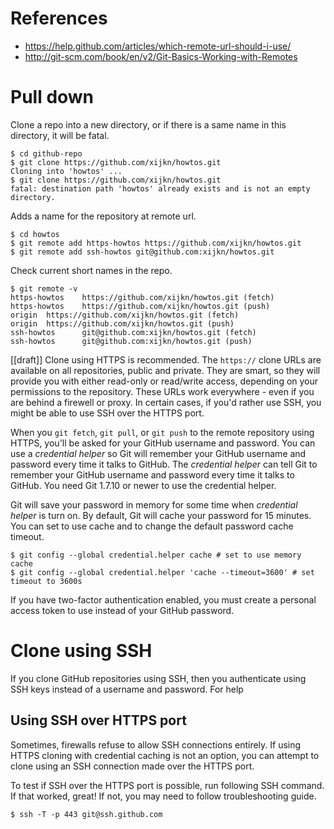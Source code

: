 
# References
- https://help.github.com/articles/which-remote-url-should-i-use/
- http://git-scm.com/book/en/v2/Git-Basics-Working-with-Remotes

# Pull down

Clone a repo into a new directory, or if there is a same name in this directory, it will be fatal.
```
$ cd github-repo
$ git clone https://github.com/xijkn/howtos.git
Cloning into 'howtos' ...
$ git clone https://github.com/xijkn/howtos.git   
fatal: destination path 'howtos' already exists and is not an empty directory.
```

Adds a name for the repository at remote url.
```
$ cd howtos
$ git remote add https-howtos https://github.com/xijkn/howtos.git
$ git remote add ssh-howtos git@github.com:xijkn/howtos.git
```

Check current short names in the repo. 
```
$ git remote -v
https-howtos    https://github.com/xijkn/howtos.git (fetch)
https-howtos    https://github.com/xijkn/howtos.git (push)
origin  https://github.com/xijkn/howtos.git (fetch)
origin  https://github.com/xijkn/howtos.git (push)
ssh-howtos      git@github.com:xijkn/howtos.git (fetch)
ssh-howtos      git@github.com:xijkn/howtos.git (push)
```

[[draft]]
Clone using HTTPS is recommended.
The `https://` clone URLs are available on all repositories, public and private.
They are smart, so they will provide you with either read-only or read/write access,
depending on your permissions to the repository.
These URLs work everywhere - even if you are behind a firewell or proxy.
In certain cases, if you'd rather use SSH, you might be able to use SSH over the HTTPS port.

When you `git fetch`, `git pull`, or `git push` to the remote repository using HTTPS,
you'll be asked for your GitHub username and password. You can use a *credential helper* 
so Git will remember your GitHub username and password every time it talks to GitHub.
The *credential helper* can tell Git to remember your GitHub username and password every time it talks to GitHub.
You need Git 1.7.10 or newer to use the credential helper.

Git will save your password in memory for some time when *credential helper* is turn on.
By default, Git will cache your password for 15 minutes. 
You can set to use cache and to change the default password cache timeout.
```
$ git config --global credential.helper cache # set to use memory cache
$ git config --global credential.helper 'cache --timeout=3600' # set timeout to 3600s
```

If you have two-factor authentication enabled, 
you must create a personal access token to use instead of your GitHub password.

# Clone using SSH

If you clone GitHub repositories using SSH, then you authenticate using SSH keys instead of a username and password.
For help

## Using SSH over HTTPS port
Sometimes, firewalls refuse to allow SSH connections entirely.
If using HTTPS cloning with credential caching is not an option,
you can attempt to clone using an SSH connection made over the HTTPS port.

To test if SSH over the HTTPS port is possible, run following SSH command.
If that worked, great! If not, you may need to follow troubleshooting guide.
```
$ ssh -T -p 443 git@ssh.github.com
```


